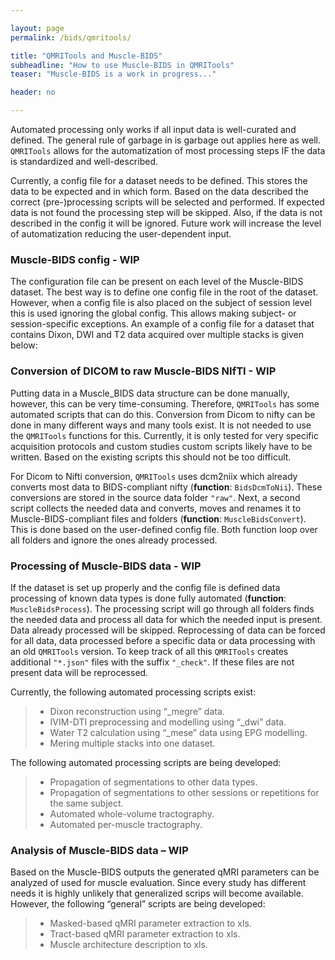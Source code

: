 ```yaml
---

layout: page
permalink: /bids/qmritools/

title: "QMRITools and Muscle-BIDS"
subheadline: "How to use Muscle-BIDS in QMRITools"
teaser: "Muscle-BIDS is a work in progress..."

header: no

---
```


Automated processing only works if all input data is well-curated and defined. The general rule of garbage in is garbage out applies here as well. `QMRITools` allows for the automatization of most processing steps IF the data is standardized and well-described.

Currently, a config file for a dataset needs to be defined. This stores the data to be expected and in which form. Based on the data described the correct (pre-)processing scripts will be selected and performed. If expected data is not found the processing step will be skipped. Also, if the data is not described in the config it will be ignored. Future work will increase the level of automatization reducing the user-dependent input.

### Muscle-BIDS config - WIP

The configuration file can be present on each level of the Muscle-BIDS dataset. The best way is to define one config file in the root of the dataset. However, when a config file is also placed on the subject of session level this is used ignoring the global config. This allows making subject- or session-specific exceptions.
An example of a config file for a dataset that contains Dixon, DWI and T2 data acquired over multiple stacks is given below:

### Conversion of DICOM to raw Muscle-BIDS NIfTI - WIP

Putting data in a Muscle_BIDS data structure can be done manually, however, this can be very time-consuming. Therefore, `QMRITools` has some automated scripts that can do this. Conversion from Dicom to nifty can be done in many different ways and many tools exist. It is not needed to use the `QMRITools` functions for this. Currently, it is only tested for very specific acquisition protocols and custom studies custom scripts likely have to be written. Based on the existing scripts this should not be too difficult.

For Dicom to Nifti conversion, `QMRITools` uses dcm2niix which already converts most data to BIDS-compliant nifty (**function**: `BidsDcmToNii`). These conversions are stored in the source data folder `"raw"`. Next, a second script collects the needed data and converts, moves and renames it to Muscle-BIDS-compliant files and folders (**function**: `MuscleBidsConvert`). This is done based on the user-defined config file. Both function loop over all folders and ignore the ones already processed.

### Processing of Muscle-BIDS data - WIP

If the dataset is set up properly and the config file is defined data processing of known data types is done fully automated (**function**: `MuscleBidsProcess`). The processing script will go through all folders finds the needed data and process all data for which the needed input is present. Data already processed will be skipped. Reprocessing of data can be forced for all data, data processed before a specific data or data processing with an old `QMRITools` version. To keep track of all this `QMRITools` creates additional `"*.json"` files with the suffix `"_check"`. If these files are not present data will be reprocessed.

Currently, the following automated processing scripts exist:

> - Dixon reconstruction using “_megre” data.
> - IVIM-DTI preprocessing and modelling using “_dwi” data.
> - Water T2 calculation using “_mese” data using EPG modelling.
> - Mering multiple stacks into one dataset.

The following automated processing scripts are being developed:

> - Propagation of segmentations to other data types.
> - Propagation of segmentations to other sessions or repetitions for the same subject.
> - Automated whole-volume tractography.
> - Automated per-muscle tractography.

### Analysis of Muscle-BIDS data – WIP

Based on the Muscle-BIDS outputs the generated qMRI parameters can be analyzed of used for muscle evaluation. Since every study has different needs it is highly unlikely that generalized scrips will become available. However, the following “general” scripts are being developed:

> - Masked-based qMRI parameter extraction to xls.
> - Tract-based qMRI parameter extraction to xls.
> - Muscle architecture description to xls.
